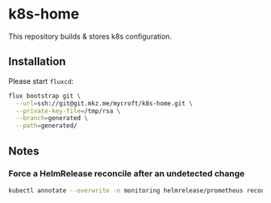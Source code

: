 # k8s-home

This repository builds & stores k8s configuration.

## Installation

Please start `fluxcd`:

```sh
flux bootstrap git \
  --url=ssh://git@git.mkz.me/mycroft/k8s-home.git \
  --private-key-file=/tmp/rsa \
  --branch=generated \
  --path=generated/
```

## Notes

### Force a HelmRelease reconcile after an undetected change

```sh
kubectl annotate --overwrite -n monitoring helmrelease/prometheus reconcile.fluxcd.io/requestedAt="$(date +%s)"
```